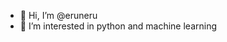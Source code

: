 - 👋 Hi, I’m @eruneru
- 👀 I’m interested in python and machine learning

<!---
eruneru/eruneru is a ✨ special ✨ repository because its `README.md` (this file) appears on your GitHub profile.
You can click the Preview link to take a look at your changes.
--->
